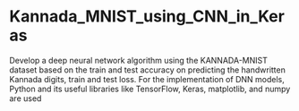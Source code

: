 # Kannada_MNIST_using_CNN_in_Keras
Develop a deep neural network algorithm using the KANNADA-MNIST dataset based on the train and test accuracy on predicting the handwritten Kannada digits, train and test loss. For the implementation of DNN models, Python and its useful libraries like TensorFlow, Keras, matplotlib, and numpy are used
